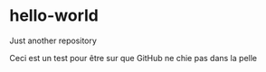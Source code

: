 # hello-world
Just another repository


Ceci est un test pour être sur que GitHub ne chie pas dans la pelle